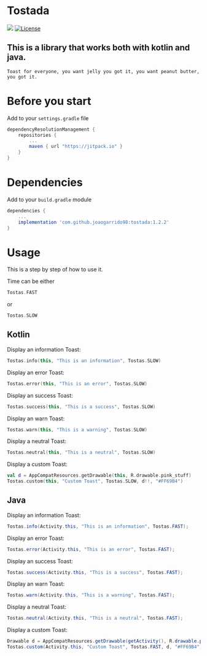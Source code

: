 # Tostada
[![](https://jitpack.io/v/joaogarrido98/tostada.svg)](https://jitpack.io/#joaogarrido98/tostada)
[![License](https://img.shields.io/badge/License-Apache%202.0-blue.svg)](https://opensource.org/licenses/Apache-2.0)

## This is a library that works both with kotlin and java. 
`Toast for everyone, you want jelly you got it, you want peanut butter, you got it.`

# Before you start

Add to your `settings.gradle` file

```gradle
dependencyResolutionManagement {
	repositories {
		...
		maven { url "https://jitpack.io" }
	}
}
```

# Dependencies
Add to your `build.gradle` module
```gradle
dependencies {
	...
	implementation 'com.github.joaogarrido98:tostada:1.2.2'
}
```

# Usage
This is a step by step of how to use it.

Time can be either
```kotlin 
Tostas.FAST
```
or
```kotlin
Tostas.SLOW
```
## Kotlin

Display an information Toast:
```kotlin
Tostas.info(this, "This is an information", Tostas.SLOW)
```

Display an error Toast:
```kotlin
Tostas.error(this, "This is an error", Tostas.SLOW)
```

Display an success Toast:
```kotlin
Tostas.success(this, "This is a success", Tostas.SLOW)
```

Display an warn Toast:
```kotlin
Tostas.warn(this, "This is a warning", Tostas.SLOW)
```
Display a neutral Toast:
```kotlin
Tostas.neutral(this, "This is a neutral", Tostas.SLOW)
```
Display a custom Toast:
```kotlin
val d = AppCompatResources.getDrawable(this, R.drawable.pink_stuff)
Tostas.custom(this, "Custom Toast", Tostas.SLOW, d!!, "#FF69B4")
```

## Java

Display an information Toast:
```java
Tostas.info(Activity.this, "This is an information", Tostas.FAST);
```

Display an error Toast:
```java
Tostas.error(Activity.this, "This is an error", Tostas.FAST);
```

Display an success Toast:
```Java
Tostas.success(Activity.this, "This is a success", Tostas.FAST);
```

Display an warn Toast:
```java
Tostas.warn(Activity.this, "This is a warning", Tostas.FAST);
```

Display a neutral Toast:
```java
Tostas.neutral(Activity.this, "This is a neutral", Tostas.FAST);
```
Display a custom Toast:
```java
Drawable d = AppCompatResources.getDrawable(getActivity(), R.drawable.pink_stuff)
Tostas.custom(Activity.this, "Custom Toast", Tostas.FAST, d, "#FF69B4");
```
